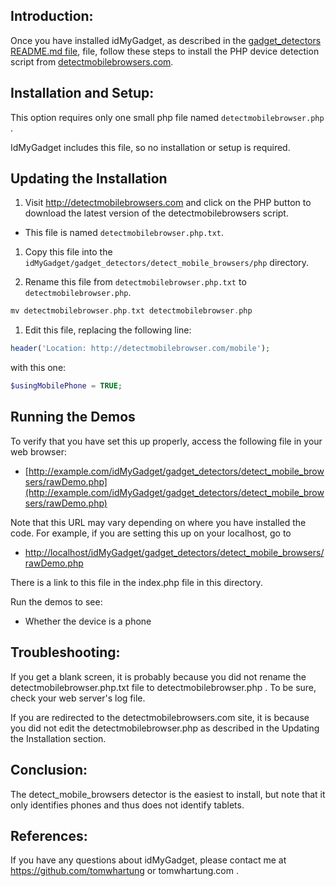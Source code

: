 
## Introduction:

Once you have installed idMyGadget, as described in the
[gadget_detectors README.md file](https://github.com/tomwhartung/idMyGadget/blob/master/gadget_detectors/README.md),
file, follow these steps to install the PHP device detection script from [detectmobilebrowsers.com](http://detectmobilebrowsers.com/).

## Installation and Setup:

This option requires only one small php file named  `detectmobilebrowser.php` .

IdMyGadget includes this file, so no installation or setup is required.

## Updating the Installation 

1. Visit http://detectmobilebrowsers.com and click on the PHP button to download the latest version of the detectmobilebrowsers script.
  * This file is named `detectmobilebrowser.php.txt`.

1. Copy this file into the `idMyGadget/gadget_detectors/detect_mobile_browsers/php` directory.

1. Rename this file from `detectmobilebrowser.php.txt` to `detectmobilebrowser.php`.
  ```php
  mv detectmobilebrowser.php.txt detectmobilebrowser.php
  ```

1. Edit this file, replacing the following line:
  ```php
  header('Location: http://detectmobilebrowser.com/mobile');
  ```
  with this one:
  ```php
  $usingMobilePhone = TRUE;
  ```

## Running the Demos

To verify that you have set this up properly, access the following file in your web browser:
* [http://example.com/idMyGadget/gadget_detectors/detect_mobile_browsers/rawDemo.php](http://example.com/idMyGadget/gadget_detectors/detect_mobile_browsers/rawDemo.php)

Note that this URL may vary depending on where you have installed the code.  For example, if you are setting this up on your localhost, go to
* [http://localhost/idMyGadget/gadget_detectors/detect_mobile_browsers/rawDemo.php](http://localhost/idMyGadget/gadget_detectors/detect_mobile_browsers/rawDemo.php)

There is a link to this file in the index.php file in this directory.

Run the demos to see:

* Whether the device is a phone

## Troubleshooting:

If you get a blank screen, it is probably because you did not rename the detectmobilebrowser.php.txt file to detectmobilebrowser.php .  To be sure, check your web server's log file.

If you are redirected to the detectmobilebrowsers.com site, it is because you did not edit the detectmobilebrowser.php as described in the Updating the Installation section.


## Conclusion:

The detect_mobile_browsers detector is the easiest to install, but note that it only identifies phones and thus does not identify tablets.

## References:

If you have any questions about idMyGadget, please contact me
at https://github.com/tomwhartung or tomwhartung.com .

